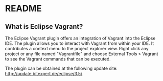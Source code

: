README
======

What is Eclipse Vagrant?
----------------

The Eclipse Vagrant plugin offers an integration of Vagrant into the Eclipse IDE.
The plugin allows you to interact with Vagrant from within your IDE. It contributes
a context menu to the project explorer view. Right click any project or any file
named "Vagrantfile" and choose External Tools > Vagrant to see the Vagrant commands
that can be executed.

The plugin can be obtained at the following update site:
http://update.bitexpert.de/eclipse/3.5/